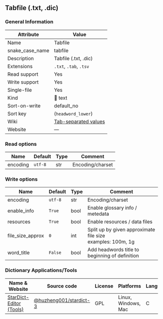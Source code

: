 Tabfile (.txt, .dic)
--------------------

### General Information

| Attribute       | Value                                                                      |
|-----------------|----------------------------------------------------------------------------|
| Name            | Tabfile                                                                    |
| snake_case_name | tabfile                                                                    |
| Description     | Tabfile (.txt, .dic)                                                       |
| Extensions      | `.txt`, `.tab`, `.tsv`                                                     |
| Read support    | Yes                                                                        |
| Write support   | Yes                                                                        |
| Single-file     | Yes                                                                        |
| Kind            | 📝 text                                                                    |
| Sort-on-write   | default_no                                                                 |
| Sort key        | \(`headword_lower`\)                                                       |
| Wiki            | [Tab-separated values](https://en.wikipedia.org/wiki/Tab-separated_values) |
| Website         | ―                                                                          |

### Read options

| Name     | Default | Type | Comment          |
|----------|---------|------|------------------|
| encoding | `utf-8` | str  | Encoding/charset |

### Write options

| Name             | Default | Type | Comment                                                         |
|------------------|---------|------|-----------------------------------------------------------------|
| encoding         | `utf-8` | str  | Encoding/charset                                                |
| enable_info      | `True`  | bool | Enable glossary info / metedata                                 |
| resources        | `True`  | bool | Enable resources / data files                                   |
| file_size_approx | `0`     | int  | Split up by given approximate file size<br />examples: 100m, 1g |
| word_title       | `False` | bool | Add headwords title to beginning of definition                  |

### Dictionary Applications/Tools

| Name & Website                                                                               | Source code                                                        | License | Platforms           | Language |
|----------------------------------------------------------------------------------------------|--------------------------------------------------------------------|---------|---------------------|----------|
| [StarDict-Editor (Tools)](https://github.com/huzheng001/stardict-3/blob/master/tools/README) | [@huzheng001/stardict-3](https://github.com/huzheng001/stardict-3) | GPL     | Linux, Windows, Mac | C        |
